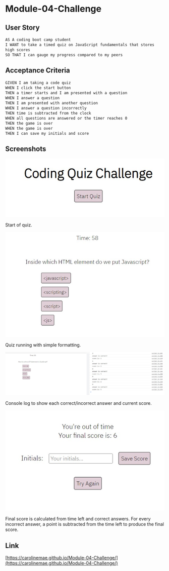 # Module-04-Challenge

## User Story

```
AS A coding boot camp student
I WANT to take a timed quiz on JavaScript fundamentals that stores high scores
SO THAT I can gauge my progress compared to my peers
```

## Acceptance Criteria

```
GIVEN I am taking a code quiz
WHEN I click the start button
THEN a timer starts and I am presented with a question
WHEN I answer a question
THEN I am presented with another question
WHEN I answer a question incorrectly
THEN time is subtracted from the clock
WHEN all questions are answered or the timer reaches 0
THEN the game is over
WHEN the game is over
THEN I can save my initials and score
```

## Screenshots

![Screenshot 1](./images/screenshot-01.jpg)

Start of quiz.

![Screenshot 2](./images/screenshot-02.jpg)

Quiz running with simple formatting.

![Screenshot 3](./images/screenshot-03.jpg)

Console log to show each correct/incorrect answer and current score.

![Screenshot 4](./images/screenshot-04.jpg)

Final score is calculated from time left and correct answers. For every incorrect answer, a point is subtracted from the time left to produce the final score.

## Link

[https://carolinemae.github.io/Module-04-Challenge/](https://carolinemae.github.io/Module-04-Challenge/)